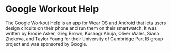 # Google Workout Help
The Google Workout Help is an app for Wear OS and Android that lets users design circuits on their phone and run them on their smartwatch. It was written by Brodie Asker, Greg Brown, Kushagr Ahuja, Oliver Wales, Siana Zhekova, and Taylor Young for their University of Cambridge Part IB group project and was sponsored by Google.
